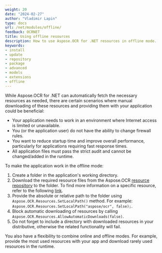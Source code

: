 ```yaml
---
weight: 20
date: "2024-02-27"
author: "Vladimir Lapin"
type: docs
url: /net/modules/offline/
feedback: OCRNET
title: Using offline resources
description: How to use Aspose.OCR for .NET resources in offline mode.
keywords:
- install
- update
- repository
- package
- advanced
- models
- extensions
- offline
---
```


While Aspose.OCR for .NET can automatically fetch the necessary resources as needed, there are certain scenarios where manual downloading of these resources and providing them with your application could be beneficial:

- Your application needs to work in an environment where Internet access is limited or unavailable.
- You (or the application user) do not have the ability to change firewall rules.
- You want to reduce startup time and improve overall performance, particularly for applications requiring fast response times.
- All application files must pass the strict audit and cannot be changed/added in the runtime.

To make the application work in the offline mode:

1. Create a folder in the application's working directory.
2. Download the required resource files from the Aspose.OCR [resource repository](https://github.com/aspose-ocr/resources) to the folder. To find more information on a specific resource, refer to the following [link](https://github.com/aspose-ocr/resources/blob/main/README.md#resources).
3. Provide the absolute or relative path to the folder using `Aspose.OCR.Resources.SetLocalPath()` method. For example: `Aspose.OCR.Resources.SetLocalPath("aspose/ocr", false);`.
4. Block automatic downloading of resources by calling `Aspose.OCR.Resources.AllowAutomaticDownloads(false)`.
5. Do not forget to include a directory with downloaded resources in your distributive, otherwise the related functionality will fail.

You also have a flexibility to combine online and offline modes. For example, provide the most used resources with your app and download rarely used resources in the runtime.
